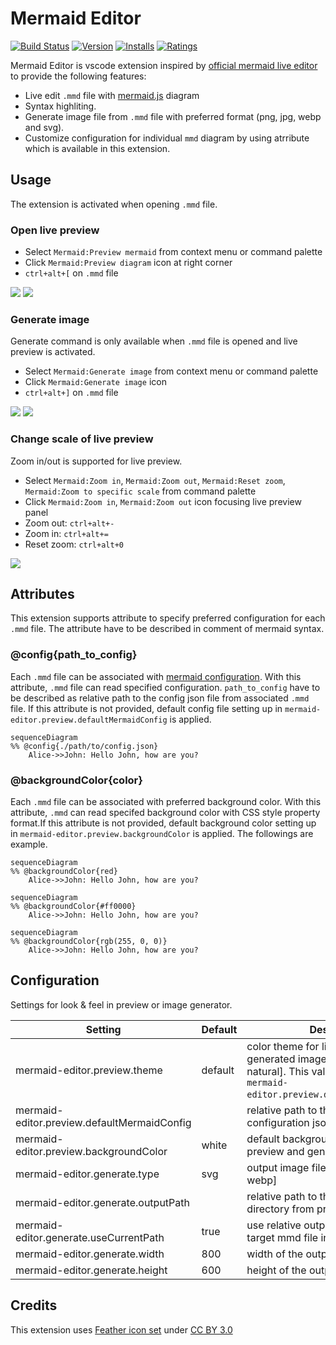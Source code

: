 # Mermaid Editor
[![Build Status](https://dev.azure.com/tomoyukim-vscode-extension/vscode-mermaid-editor-pipeline/_apis/build/status/tomoyukim.vscode-mermaid-editor?branchName=master)](https://dev.azure.com/tomoyukim-vscode-extension/vscode-mermaid-editor-pipeline/_build/latest?definitionId=1&branchName=master)
[![Version](https://vsmarketplacebadge.apphb.com/version/tomoyukim.vscode-mermaid-editor.svg
)](https://marketplace.visualstudio.com/items?itemName=tomoyukim.vscode-mermaid-editor)
[![Installs](https://vsmarketplacebadge.apphb.com/installs/tomoyukim.vscode-mermaid-editor.svg
)](https://marketplace.visualstudio.com/items?itemName=tomoyukim.vscode-mermaid-editor)
[![Ratings](https://vsmarketplacebadge.apphb.com/rating-short/tomoyukim.vscode-mermaid-editor.svg
)](https://marketplace.visualstudio.com/items?itemName=tomoyukim.vscode-mermaid-editor)

Mermaid Editor is vscode extension inspired by [official mermaid live editor](https://mermaidjs.github.io/mermaid-live-editor/) to provide the following features:
- Live edit `.mmd` file with [mermaid.js](https://mermaidjs.github.io/) diagram
- Syntax highliting.
- Generate image file from `.mmd` file with preferred format (png, jpg, webp and svg).
- Customize configuration for individual `mmd` diagram by using atrribute which is available in this extension.

## Usage

The extension is activated when opening `.mmd` file.

### Open live preview

- Select `Mermaid:Preview mermaid` from context menu or command palette
- Click `Mermaid:Preview diagram` icon at right corner
- `ctrl+alt+[` on `.mmd` file

![](https://user-images.githubusercontent.com/1187581/78126099-efef5f00-744c-11ea-9a07-370d9714621d.png)
![](https://user-images.githubusercontent.com/1187581/78126199-1e6d3a00-744d-11ea-8c79-25f6f1c08517.png)

### Generate image

Generate command is only available when `.mmd` file is opened and live preview is activated.

- Select `Mermaid:Generate image` from context menu or command palette
- Click `Mermaid:Generate image` icon
- `ctrl+alt+]` on `.mmd` file

![](https://user-images.githubusercontent.com/1187581/78126965-4e690d00-744e-11ea-96be-d59cf0965e26.png)
![](https://user-images.githubusercontent.com/1187581/78127020-6345a080-744e-11ea-9ad0-d2f24dec4d1e.png)

### Change scale of live preview

Zoom in/out is supported for live preview.

- Select `Mermaid:Zoom in`, `Mermaid:Zoom out`, `Mermaid:Reset zoom`, `Mermaid:Zoom to specific scale` from command palette
- Click `Mermaid:Zoom in`, `Mermaid:Zoom out` icon focusing live preview panel
- Zoom out: `ctrl+alt+-`
- Zoom in: `ctrl+alt+=`
- Reset zoom: `ctrl+alt+0`

![](https://user-images.githubusercontent.com/1187581/78127053-76587080-744e-11ea-9861-c4a4dc71a4fe.png)

## Attributes

This extension supports attribute to specify preferred configuration for each `.mmd` file. The attribute have to be described in comment of mermaid syntax.

### @config{path_to_config}

Each `.mmd` file can be associated with [mermaid configuration](https://mermaid-js.github.io/mermaid/#/mermaidAPI?id=configuration). With this attribute, `.mmd` file can read specified configuration. `path_to_config` have to be described as relative path to the config json file from associated `.mmd` file. If this attribute is not provided, default config file setting up in `mermaid-editor.preview.defaultMermaidConfig` is applied.

```
sequenceDiagram
%% @config{./path/to/config.json}
    Alice->>John: Hello John, how are you?
```

### @backgroundColor{color}

Each `.mmd` file can be associated with preferred background color. With this attribute, `.mmd` can read specifed background color with CSS style property format.If this attribute is not provided, default background color setting up in `mermaid-editor.preview.backgroundColor` is applied. The followings are example.

```
sequenceDiagram
%% @backgroundColor{red}
    Alice->>John: Hello John, how are you?
```

```
sequenceDiagram
%% @backgroundColor{#ff0000}
    Alice->>John: Hello John, how are you?
```
```
sequenceDiagram
%% @backgroundColor{rgb(255, 0, 0)}
    Alice->>John: Hello John, how are you?
```

## Configuration

Settings for look & feel in preview or image generator.

|Setting|Default|Description|
|---|---|---|
|mermaid-editor.preview.theme|default|color theme for live preview and generated image [default, forest, dark, natural]. This value is overwritten by `mermaid-editor.preview.defaultMermaidConfig`.|
|mermaid-editor.preview.defaultMermaidConfig||relative path to the default configuration json file for mermaidjs.|
|mermaid-editor.preview.backgroundColor|white|default background color for live preview and generated image|
|mermaid-editor.generate.type|svg|output image file type [svg, png, jpg, webp]|
|mermaid-editor.generate.outputPath||relative path to the output target directory from project root|
|mermaid-editor.generate.useCurrentPath|true|use relative output path as same as target mmd file instead of 'outputPath'|
|mermaid-editor.generate.width|800|width of the output image|
|mermaid-editor.generate.height|600|height of the output image|


## Credits
This extension uses [Feather icon set](https://www.iconfinder.com/iconsets/feather) under [CC BY 3.0](https://creativecommons.org/licenses/by/3.0/)